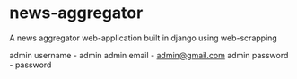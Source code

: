 # news-aggregator
A news aggregator web-application built in django using web-scrapping 

admin username - admin
admin email - admin@gmail.com
admin password - password